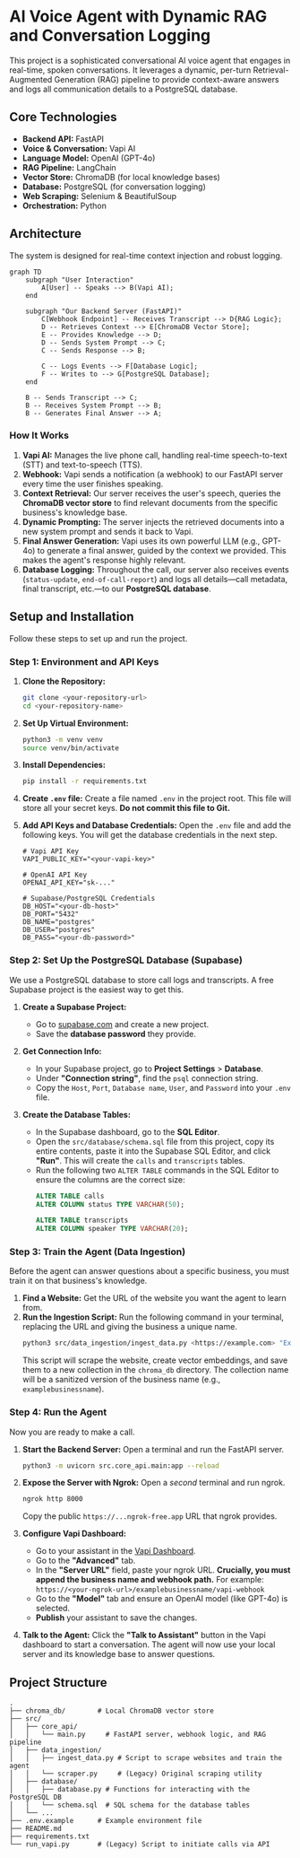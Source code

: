 # AI Voice Agent with Dynamic RAG and Conversation Logging

This project is a sophisticated conversational AI voice agent that engages in real-time, spoken conversations. It leverages a dynamic, per-turn Retrieval-Augmented Generation (RAG) pipeline to provide context-aware answers and logs all communication details to a PostgreSQL database.

## Core Technologies

*   **Backend API:** FastAPI
*   **Voice & Conversation:** Vapi AI
*   **Language Model:** OpenAI (GPT-4o)
*   **RAG Pipeline:** LangChain
*   **Vector Store:** ChromaDB (for local knowledge bases)
*   **Database:** PostgreSQL (for conversation logging)
*   **Web Scraping:** Selenium & BeautifulSoup
*   **Orchestration:** Python

## Architecture

The system is designed for real-time context injection and robust logging.

```mermaid
graph TD
    subgraph "User Interaction"
        A[User] -- Speaks --> B(Vapi AI);
    end

    subgraph "Our Backend Server (FastAPI)"
        C[Webhook Endpoint] -- Receives Transcript --> D{RAG Logic};
        D -- Retrieves Context --> E[ChromaDB Vector Store];
        E -- Provides Knowledge --> D;
        D -- Sends System Prompt --> C;
        C -- Sends Response --> B;
        
        C -- Logs Events --> F[Database Logic];
        F -- Writes to --> G[PostgreSQL Database];
    end

    B -- Sends Transcript --> C;
    B -- Receives System Prompt --> B;
    B -- Generates Final Answer --> A;
```

### How It Works

1.  **Vapi AI:** Manages the live phone call, handling real-time speech-to-text (STT) and text-to-speech (TTS).
2.  **Webhook:** Vapi sends a notification (a webhook) to our FastAPI server every time the user finishes speaking.
3.  **Context Retrieval:** Our server receives the user's speech, queries the **ChromaDB vector store** to find relevant documents from the specific business's knowledge base.
4.  **Dynamic Prompting:** The server injects the retrieved documents into a new system prompt and sends it back to Vapi.
5.  **Final Answer Generation:** Vapi uses its own powerful LLM (e.g., GPT-4o) to generate a final answer, guided by the context we provided. This makes the agent's response highly relevant.
6.  **Database Logging:** Throughout the call, our server also receives events (`status-update`, `end-of-call-report`) and logs all details—call metadata, final transcript, etc.—to our **PostgreSQL database**.

## Setup and Installation

Follow these steps to set up and run the project.

### Step 1: Environment and API Keys

1.  **Clone the Repository:**
    ```bash
    git clone <your-repository-url>
    cd <your-repository-name>
    ```

2.  **Set Up Virtual Environment:**
    ```bash
    python3 -m venv venv
    source venv/bin/activate
    ```

3.  **Install Dependencies:**
    ```bash
    pip install -r requirements.txt
    ```

4.  **Create `.env` file:** Create a file named `.env` in the project root. This file will store all your secret keys. **Do not commit this file to Git.**

5.  **Add API Keys and Database Credentials:** Open the `.env` file and add the following keys. You will get the database credentials in the next step.
    ```env
    # Vapi API Key
    VAPI_PUBLIC_KEY="<your-vapi-key>"

    # OpenAI API Key
    OPENAI_API_KEY="sk-..."

    # Supabase/PostgreSQL Credentials
    DB_HOST="<your-db-host>"
    DB_PORT="5432"
    DB_NAME="postgres"
    DB_USER="postgres"
    DB_PASS="<your-db-password>"
    ```

### Step 2: Set Up the PostgreSQL Database (Supabase)

We use a PostgreSQL database to store call logs and transcripts. A free Supabase project is the easiest way to get this.

1.  **Create a Supabase Project:**
    *   Go to [supabase.com](https://supabase.com) and create a new project.
    *   Save the **database password** they provide.

2.  **Get Connection Info:**
    *   In your Supabase project, go to **Project Settings** > **Database**.
    *   Under **"Connection string"**, find the `psql` connection string.
    *   Copy the `Host`, `Port`, `Database name`, `User`, and `Password` into your `.env` file.

3.  **Create the Database Tables:**
    *   In the Supabase dashboard, go to the **SQL Editor**.
    *   Open the `src/database/schema.sql` file from this project, copy its entire contents, paste it into the Supabase SQL Editor, and click **"Run"**. This will create the `calls` and `transcripts` tables.
    *   Run the following two `ALTER TABLE` commands in the SQL Editor to ensure the columns are the correct size:
        ```sql
        ALTER TABLE calls
        ALTER COLUMN status TYPE VARCHAR(50);

        ALTER TABLE transcripts
        ALTER COLUMN speaker TYPE VARCHAR(20);
        ```

### Step 3: Train the Agent (Data Ingestion)

Before the agent can answer questions about a specific business, you must train it on that business's knowledge.

1.  **Find a Website:** Get the URL of the website you want the agent to learn from.
2.  **Run the Ingestion Script:** Run the following command in your terminal, replacing the URL and giving the business a unique name.
    ```bash
    python3 src/data_ingestion/ingest_data.py <https://example.com> "Example Business Name"
    ```
    This script will scrape the website, create vector embeddings, and save them to a new collection in the `chroma_db` directory. The collection name will be a sanitized version of the business name (e.g., `examplebusinessname`).

### Step 4: Run the Agent

Now you are ready to make a call.

1.  **Start the Backend Server:**
    Open a terminal and run the FastAPI server.
    ```bash
    python3 -m uvicorn src.core_api.main:app --reload
    ```

2.  **Expose the Server with Ngrok:**
    Open a *second* terminal and run ngrok.
    ```bash
    ngrok http 8000
    ```
    Copy the public `https://...ngrok-free.app` URL that ngrok provides.

3.  **Configure Vapi Dashboard:**
    *   Go to your assistant in the [Vapi Dashboard](https://vapi.ai/dashboard).
    *   Go to the **"Advanced"** tab.
    *   In the **"Server URL"** field, paste your ngrok URL. **Crucially, you must append the business name and webhook path.** For example:
        `https://<your-ngrok-url>/examplebusinessname/vapi-webhook`
    *   Go to the **"Model"** tab and ensure an OpenAI model (like GPT-4o) is selected.
    *   **Publish** your assistant to save the changes.

4.  **Talk to the Agent:**
    Click the **"Talk to Assistant"** button in the Vapi dashboard to start a conversation. The agent will now use your local server and its knowledge base to answer questions.

## Project Structure
```
.
├── chroma_db/        # Local ChromaDB vector store
├── src/
│   ├── core_api/
│   │   └── main.py     # FastAPI server, webhook logic, and RAG pipeline
│   ├── data_ingestion/
│   │   ├── ingest_data.py # Script to scrape websites and train the agent
│   │   └── scraper.py     # (Legacy) Original scraping utility
│   ├── database/
│   │   ├── database.py # Functions for interacting with the PostgreSQL DB
│   │   └── schema.sql  # SQL schema for the database tables
│   └── ...
├── .env.example      # Example environment file
├── README.md
├── requirements.txt
└── run_vapi.py       # (Legacy) Script to initiate calls via API
``` 